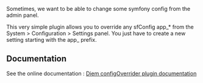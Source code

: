 Sometimes, we want to be able to change some symfony config from the admin panel.

This very simple plugin allows you to override any sfConfig app_* from the System > Configuration > Settings panel.
You just have to create a new setting starting with the app_ prefix.

Documentation
-------------

See the online documentation : [Diem configOverrider plugin documentation](http://diem-project.org/plugins/dmconfigoverriderplugin)